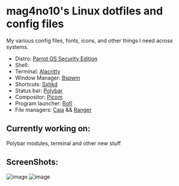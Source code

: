 # mag4no10's Linux dotfiles and config files

My various config files, fonts, icons, and other things I need across systems.

* Distro: [Parrot OS Security Edition](https://parrotsec.org/)
* Shell: 
* Terminal: [Alacritty](https://github.com/alacritty/alacritty)
* Window Manager: [Bspwm](https://github.com/baskerville/bspwm)
* Shortcuts: [Sxhkd](https://github.com/baskerville/sxhkd)
* Status bar: [Polybar](https://github.com/polybar/polybar)
* Compositor: [Picom](https://github.com/yshui/picom)
* Program launcher: [Rofi](https://github.com/davatorium/rofi)
* File managers: [Caja](https://github.com/mate-desktop/caja) && [Ranger](https://github.com/ranger/ranger)


## Currently working on:
  Polybar modules, terminal and other new stuff
  
## ScreenShots:

![image](https://user-images.githubusercontent.com/90365667/193933193-93bd53f1-4c54-41ea-a649-9888e45d66cd.png)
![image](https://user-images.githubusercontent.com/90365667/193935226-5162aa43-f384-40db-aee5-32a08fb4ddb6.png)

  
